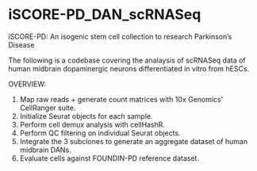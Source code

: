 # iSCORE-PD_DAN_scRNASeq

iSCORE-PD: An isogenic stem cell collection to research Parkinson’s Disease

The following is a codebase covering the analaysis of scRNASeq data of human midbrain dopaminergic neurons differentiated in vitro from hESCs.

OVERVIEW:
1) Map raw reads + generate count matrices with 10x Genomics' CellRanger suite.
2) Initialize Seurat objects for each sample.
3) Perform cell demux analysis with cellHashR.
4) Perform QC filtering on individual Seurat objects.
5) Integrate the 3 subclones to generate an aggregate dataset of human midbrain DANs.
6) Evaluate cells against FOUNDIN-PD reference dataset.

